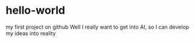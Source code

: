 # hello-world
my first project on github
Well I really want to get into AI, so I can develop my ideas into reality
